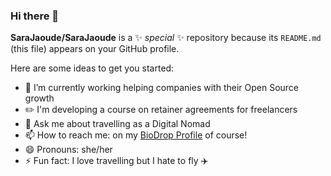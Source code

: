 ### Hi there 👋

**SaraJaoude/SaraJaoude** is a ✨ _special_ ✨ repository because its `README.md` (this file) appears on your GitHub profile.

Here are some ideas to get you started:

- 🔭 I’m currently working helping companies with their Open Source growth
- ✏️ I'm developing a course on retainer agreements for freelancers
- 💬 Ask me about travelling as a Digital Nomad
- 📫 How to reach me: on my [BioDrop Profile](https://www.biodrop.io/SaraJaoude) of course!
- 😄 Pronouns: she/her
- ⚡ Fun fact: I love travelling but I hate to fly ✈️
